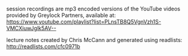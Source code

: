 session recordings are mp3 encoded versions of the YouTube videos provided
by Greylock Partners, available at:  
https://www.youtube.com/playlist?list=PLnsTB8Q5VgnVzh1S-VMCXiuwJglk5AV--

lecture notes created by Chris McCann and generated using readlists:  http://readlists.com/cfc0971b



